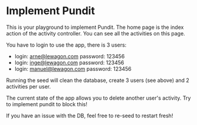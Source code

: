 # Implement Pundit

This is your playground to implement Pundit.
The home page is the index action of the activity controller.
You can see all the activities on this page.

You have to login to use the app, there is 3 users:
- login: arne@lewagon.com password: 123456
- login: inge@lewagon.com password: 123456
- login: manuel@lewagon.com password: 123456

Running the seed will clean the database, create 3 users (see above) and 2 activities per user.

The current state of the app allows you to delete another user's activity. Try to implement pundit to block this!

If you have an issue with the DB, feel free to re-seed to restart fresh!